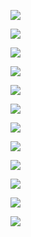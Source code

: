 
![](imgs_quizzes/c3m4q1.png)

![](imgs_quizzes/c3m4q2.png)

![](imgs_quizzes/c3m4q3.png)

![](imgs_quizzes/c3m4q4.png)

![](imgs_quizzes/c3m4q5.png)

![](imgs_quizzes/c3m4q6.png)

![](imgs_quizzes/c3m4q7.png)

![](imgs_quizzes/c3m4q8.png)

![](imgs_quizzes/c3m4q9.png)

![](imgs_quizzes/c3m4q10.png)

![](imgs_quizzes/c3m4q11.png)

![](imgs_quizzes/c3m4q12.png)
